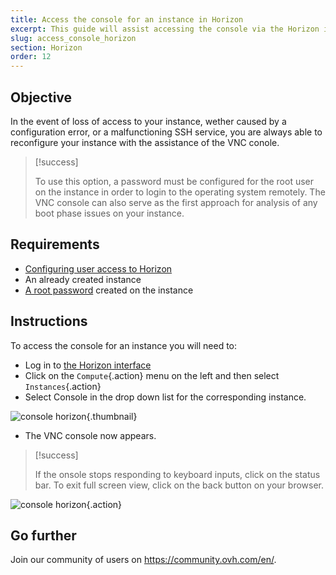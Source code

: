 ```yaml
---
title: Access the console for an instance in Horizon
excerpt: This guide will assist accessing the console via the Horizon interface.
slug: access_console_horizon
section: Horizon
order: 12
---
```



## Objective

In the event of loss of access to your instance, wether caused by a configuration error, or a malfunctioning SSH service, you are always able to reconfigure your instance with the assistance of the VNC conole.

>[!success]
>
>To use this option, a password must be configured for the root  user on the instance in order to login to the operating system remotely.
>The VNC console can also serve as the first approach for analysis of any boot phase issues on your instance.
>

## Requirements

- [Configuring user access to Horizon](../configure_user_access_to_horizon/)
- An already created instance
- [A root password](../become_the_root_user_and_select_a_password/) created on the instance

## Instructions

To access the console for an instance you will need to:

- Log in to [the Horizon interface](https://horizon.cloud.ovh.net/auth/login/)
- Click on the `Compute`{.action} menu on the left and then select `Instances`{.action}
- Select Console in the drop down list for the corresponding instance.

![console horizon](images/launch_console.png){.thumbnail}

- The VNC console now appears.

>[!success]
>
>If the onsole stops responding to keyboard inputs, click on the status bar.
>To exit full screen view, click on the back button on your browser.
>

![console horizon](images/console.png){.action}

## Go further

Join our community of users on <https://community.ovh.com/en/>.
 

